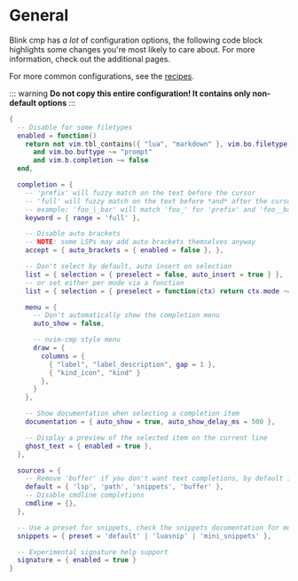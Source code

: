 # General

Blink cmp has *a lot* of configuration options, the following code block highlights some changes you're most likely to care about. For more information, check out the additional pages.

For more common configurations, see the [recipes](../recipes.md).

::: warning
**Do not copy this entire configuration! It contains only non-default options**
:::

```lua
{
  -- Disable for some filetypes
  enabled = function()
    return not vim.tbl_contains({ "lua", "markdown" }, vim.bo.filetype)
      and vim.bo.buftype ~= "prompt"
      and vim.b.completion ~= false
  end,

  completion = {
    -- 'prefix' will fuzzy match on the text before the cursor
    -- 'full' will fuzzy match on the text before *and* after the cursor
    -- example: 'foo_|_bar' will match 'foo_' for 'prefix' and 'foo__bar' for 'full'
    keyword = { range = 'full' },

    -- Disable auto brackets
    -- NOTE: some LSPs may add auto brackets themselves anyway
    accept = { auto_brackets = { enabled = false }, },

    -- Don't select by default, auto insert on selection
    list = { selection = { preselect = false, auto_insert = true } },
    -- or set either per mode via a function
    list = { selection = { preselect = function(ctx) return ctx.mode ~= 'cmdline' end } },

    menu = {
      -- Don't automatically show the completion menu
      auto_show = false,

      -- nvim-cmp style menu
      draw = {
        columns = {
          { "label", "label_description", gap = 1 },
          { "kind_icon", "kind" }
        },
      }
    },

    -- Show documentation when selecting a completion item
    documentation = { auto_show = true, auto_show_delay_ms = 500 },

    -- Display a preview of the selected item on the current line
    ghost_text = { enabled = true },
  },

  sources = {
    -- Remove 'buffer' if you don't want text completions, by default it's only enabled when LSP returns no items
    default = { 'lsp', 'path', 'snippets', 'buffer' },
    -- Disable cmdline completions
    cmdline = {},
  },

  -- Use a preset for snippets, check the snippets documentation for more information
  snippets = { preset = 'default' | 'luasnip' | 'mini_snippets' },

  -- Experimental signature help support
  signature = { enabled = true }
}
```
